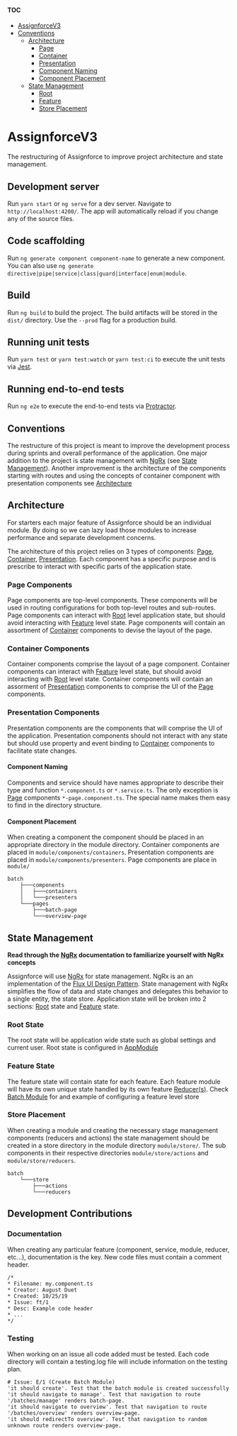 #### TOC

- [AssignforceV3](#intro)
- [Conventions](#conv)
  - [Architecture](#arch)
    - [Page](#comp-page)
    - [Container](#comp-cont)
    - [Presentation](#comp-pres)
    - [Component Naming](#comp-name)
    - [Component Placement](#comp-place)
  - [State Management](#sm-ngrx)
    - [Root](#sm-root)
    - [Feature](#sm-feat)
    - [Store Placement](#sm-place)

# <a name="intro">AssignforceV3</a>

The restructuring of Assignforce to improve project architecture and state management.

## Development server

Run `yarn start` or `ng serve` for a dev server. Navigate to `http://localhost:4200/`. The app will automatically reload if you change any of the source files.

## Code scaffolding

Run `ng generate component component-name` to generate a new component. You can also use `ng generate directive|pipe|service|class|guard|interface|enum|module`.

## Build

Run `ng build` to build the project. The build artifacts will be stored in the `dist/` directory. Use the `--prod` flag for a production build.

## Running unit tests

Run `yarn test` or `yarn test:watch` or `yarn test:ci` to execute the unit tests via [Jest](https://jest.io).

## Running end-to-end tests

Run `ng e2e` to execute the end-to-end tests via [Protractor](http://www.protractortest.org/).

## <a name="conv">Conventions</a>

The restructure of this project is meant to improve the development process during sprints and overall performance of the application. One major addition to the project is state management with [NgRx](https://ngrx.io) (see [State Management](#sm-ngrx)). Another improvement is the architecture of the components starting with routes and using the concepts of container component with presentation components see [Architecture](#arch)

## <a name="arch">Architecture</a>

For starters each major feature of Assignforce should be an individual module. By doing so we can lazy load those modules to increase performance and separate development concerns.

The architecture of this project relies on 3 types of components: [Page](#comp-page), [Container](#comp-cont), [Presentation](#comp-pres). Each component has a specific purpose and is prescribe to interact with specific parts of the application state.

### <a name="comp-page">Page Components</a>

Page components are top-level components. These components will be used in routing configurations for both top-level routes and sub-routes. Page components can interact with [Root](#sm-root) level application state, but should avoid interacting with [Feature](#sm-feat) level state. Page components will contain an assortment of [Container](#comp-cont) components to devise the layout of the page.

####

### <a name="comp-cont">Container Components</a>

Container components comprise the layout of a page component. Container components can interact with [Feature](#sm-feat) level state, but should avoid interacting with [Root](#sm-root) level state. Container components will contain an assorment of [Presentation](#comp-pres) components to comprise the UI of the [Page](#comp-page) components.

### <a name="comp-pres">Presentation Components</a>

Presentation components are the components that will comprise the UI of the application. Presentation components should not interact with any state but should use property and event binding to [Container](#comp-cont) components to facilitate state changes.

#### <a name="comp-name">Component Naming</a>

Components and service should have names appropriate to describe their type and function `*.component.ts` or `*.service.ts`. The only exception is [Page](#comp-page) components `*-page.component.ts`. The special name makes them easy to find in the directory structure.

#### <a name="comp-place">Component Placement </a>

When creating a component the component should be placed in an appropriate directory in the module directory. Container components are placed in `module/components/containers`.
Presentation components are placed in `module/components/presenters`. Page components are place in `module/`

```
batch
    ├───components
    │   ├───containers
    │   └───presenters
    └───pages
        ├───batch-page
        └───overview-page
```

## <a name="sm-ngrx">State Management</a>

**Read through the [NgRx](https://ngrx.io) documentation to familiarize yourself with NgRx concepts**

Assignforce will use [NgRx](https://ngrx.io) for state management. NgRx is an an implementation of the [Flux UI Design Pattern](https://facebook.github.io/flux). State management with NgRx simplifies the flow of data and state changes and delegates this behavior to a single entity, the state store. Application state will be broken into 2 sections: [Root](#sm-root) state and [Feature](#sm-feat) state.

### <a name="sm-root">Root State</a>

The root state will be application wide state such as global settings and current user. Root state is configured in [AppModule](./src/app/app.module.ts#L25)

### <a name="sm-feat">Feature State</a>

The feature state will contain state for each feature. Each feature module will have its own unique state handled by its own feature [Reducer(s)](https://ngrx.io/guide/store/reducers). Check [Batch Module](./src/app/batch/batch.module.ts#L11) for and example of configuring a feature level store

### <a name="sm-place">Store Placement</a>

When creating a module and creating the necessary stage management components (reducers and actions) the state management should be created in a store directory in the module directory `module/store/`. The sub components in their respective directories `module/store/actions` and `module/store/reducers`.

```
batch
    └───store
        ├───actions
        └───reducers
```

## <a name="dev-dev">Development Contributions</a>

### <a name="dev-doc">Documentation</a>

When creating any particular feature (component, service, module, reducer, etc...), documentation is the key. New code files must contain a comment header.

```
/*
* Filename: my.component.ts
* Creator: August Duet
* Created: 10/25/19
* Issue: ft/1
* Desc: Example code header
* ...
*/
```

### <a name="dev-test">Testing</a>

When working on an issue all code added must be tested. Each code directory will contain a testing.log file will include information on the testing plan.

```
# Issue: E/1 (Create Batch Module)
'it should create'. Test that the batch module is created successfully
'it should navigate to manage'. Test that navigation to route '/batches/manage' renders batch-page.
'it should navigate to overview'. Test that navigation to route '/batches/overview' renders overview-page.
'it should redirectTo overview'. Test that navigation to random unknown route renders overview-page.
```
